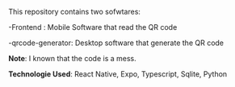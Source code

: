 This repository contains two sofwtares:

  -Frontend : Mobile Software that read the QR code

  -qrcode-generator: Desktop software that generate the QR code





**Note**: I known that the code is a mess.


**Technologie Used**: React Native, Expo, Typescript, Sqlite, Python
